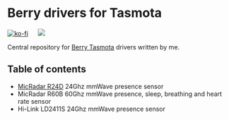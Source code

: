 # Berry drivers for Tasmota

[![ko-fi](https://ko-fi.com/img/githubbutton_sm.svg)](https://ko-fi.com/S6S650JEK) &emsp; <a href="https://paypal.me/tasmotatemplates"><img src="https://img.shields.io/static/v1?logo=paypal&label=&message=Donate via PayPal&color=slategrey"></a>

Central repository for [Berry Tasmota](https://tasmota.github.io/docs/Berry/) drivers written by me.

## Table of contents

* [MicRadar R24D](https://github.com/blakadder/micradar-berry/blob/main/R24D) 24Ghz mmWave presence sensor
* MicRadar R60B 60Ghz mmWave presence, sleep, breathing and heart rate sensor
* Hi-Link LD2411S 24Ghz mmWave presence sensor